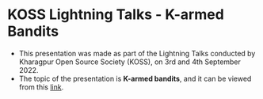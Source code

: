 # KOSS Lightning Talks - K-armed Bandits 

- This presentation was made as part of the Lightning Talks conducted by Kharagpur Open Source Society (KOSS), on 3rd and 4th September 2022. 
- The topic of the presentation is **K-armed bandits**, and it can be viewed from this [link](https://ashwinpra.github.io/koss-LT-2022/).

